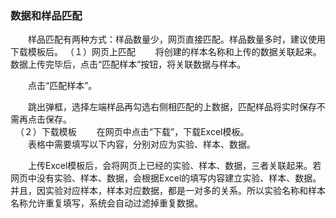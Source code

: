 ### **数据和样品匹配**
　　样品匹配有两种方式：样品数量少，网页直接匹配。样品数量多时，建议使用下载模板后。
（１）网页上匹配
　　将创建的样本名称和上传的数据关联起来。数据上传完毕后，点击“匹配样本”按钮，将关联数据与样本。

　　点击“匹配样本”。
<div style="text-align:center"><img data-src="12.png" width="600px" ></img>
</div>
　　跳出弹框，选择左端样品再勾选右侧相匹配的上数据，匹配样品将实时保存不需再点击保存。
<div style="text-align:center"><img data-src="13.png" width="600px" ></img>
</div>
&nbsp;
（２）下载模板
　　在网页中点击“下载”，下载Excel模板。
<div style="text-align:center"><img data-src="14.png" width="600px" ></img>
</div>
　　表格中需要填写以下内容，分别对应为实验、样本、数据。
<div style="text-align:center"><img data-src="15.png" width="600px" ></img>
</div>




　　上传Excel模板后，会将网页上已经的实验、样本、数据，三者关联起来。若网页中没有实验、样本、数据，会根据Excel的填写内容建立实验、样本、数据。并且，因实验对应样本，样本对应数据，都是一对多的关系。所以实验名称和样本名称允许重复填写，系统会自动过滤掉重复数据。



